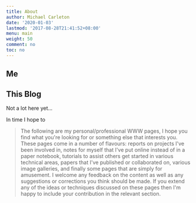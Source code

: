 ```yaml
---
title: About
author: Michael Carleton
date: '2020-01-03'
lastmod: '2017-08-28T21:41:52+08:00'
menu: main
weight: 50
comment: no
toc: no
---
```


## Me


## This Blog

Not a lot here yet...

In time I hope to 

> The following are my personal/professional WWW pages, I hope you find what you're looking for or something else that interests you. These pages come in a number of flavours: reports on projects I've been involved in, notes for myself that I've put online instead of in a paper notebook, tutorials to assist others get started in various technical areas, papers that I've published or collaborated on, various image galleries, and finally some pages that are simply for amusement. I welcome any feedback on the content as well as any suggestions or corrections you think should be made. If you extend any of the ideas or techniques discussed on these pages then I'm happy to include your contribution in the relevant section.

<!-- Add icon library -->
<link rel="stylesheet" href="https://cdnjs.cloudflare.com/ajax/libs/font-awesome/4.7.0/css/font-awesome.min.css">

<!-- Add font awesome icons -->
<p style="text-align: center;">
    <a href="https://twitter.com/r_graph_gallery?lang=en" class="fa fa-twitter"></a>
    <a href="https://www.linkedin.com/in/yan-holtz-2477534a/" class="fa fa-stack-overflow"></a>
    <a href="https://github.com/holtzy/" class="fa fa-github"></a>
</p>

&nbsp;
